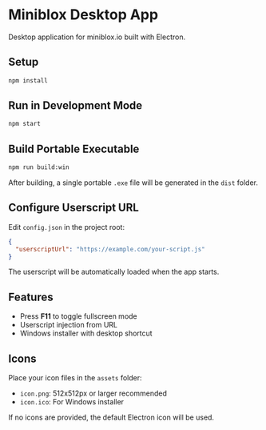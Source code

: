 # Miniblox Desktop App

Desktop application for miniblox.io built with Electron.

## Setup

```bash
npm install
```

## Run in Development Mode

```bash
npm start
```

## Build Portable Executable

```bash
npm run build:win
```

After building, a single portable `.exe` file will be generated in the `dist` folder.

## Configure Userscript URL

Edit `config.json` in the project root:

```json
{
  "userscriptUrl": "https://example.com/your-script.js"
}
```

The userscript will be automatically loaded when the app starts.

## Features

- Press **F11** to toggle fullscreen mode
- Userscript injection from URL
- Windows installer with desktop shortcut

## Icons

Place your icon files in the `assets` folder:
- `icon.png`: 512x512px or larger recommended
- `icon.ico`: For Windows installer

If no icons are provided, the default Electron icon will be used.
